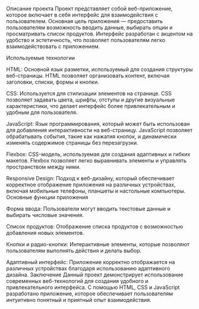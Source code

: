 Описание проекта
Проект представляет собой веб-приложение, которое включает в себя интерфейс для взаимодействия с пользователем. Основная цель приложения — предоставить пользователям возможность вводить данные, выбирать опции и просматривать список продуктов. Интерфейс разработан с акцентом на удобство и эстетичность, что позволяет пользователям легко взаимодействовать с приложением.

Используемые технологии

HTML: Основной язык разметки, используемый для создания структуры веб-страницы. HTML позволяет организовать контент, включая заголовки, списки, формы и кнопки.

CSS: Используется для стилизации элементов на странице. CSS позволяет задавать цвета, шрифты, отступы и другие визуальные характеристики, что делает интерфейс более привлекательным и удобным для пользователя.

JavaScript: Язык программирования, который может быть использован для добавления интерактивности на веб-страницу. JavaScript позволяет обрабатывать события, такие как нажатия кнопок, и динамически изменять содержимое страницы без перезагрузки.

Flexbox: CSS-модель, используемая для создания адаптивных и гибких макетов. Flexbox позволяет легко выравнивать элементы и управлять пространством между ними.

Responsive Design: Подход к веб-дизайну, который обеспечивает корректное отображение приложения на различных устройствах, включая мобильные телефоны, планшеты и настольные компьютеры.
Основные функции приложения

Форма ввода: Пользователи могут вводить текстовые данные и выбирать числовые значения.

Список продуктов: Отображение списка продуктов с возможностью добавления новых элементов.

Кнопки и радио-кнопки: Интерактивные элементы, которые позволяют пользователям выполнять действия и делать выбор.

Адаптивный интерфейс: Приложение корректно отображается на различных устройствах благодаря использованию адаптивного дизайна.
Заключение
Данный проект демонстрирует использование современных веб-технологий для создания удобного и привлекательного интерфейса. С помощью HTML, CSS и JavaScript разработано приложение, которое обеспечивает пользователям интуитивно понятный и приятный опыт взаимодействия.
